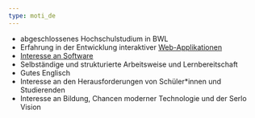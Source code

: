 ```yaml
---
type: moti_de
---
```


- abgeschlossenes Hochschulstudium in BWL
- Erfahrung in der Entwicklung interaktiver [Web-Applikationen](http://tik2.netlify.app)
- [Interesse an Software](https://stackexchange.com/users/1886776/timo?tab=activity)
- Selbständige und strukturierte Arbeitsweise und Lernbereitschaft
- Gutes Englisch
- Interesse an den Herausforderungen von Schüler*innen und Studierenden 
- Interesse an Bildung, Chancen moderner Technologie und der Serlo Vision
